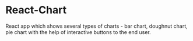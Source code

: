 # React-Chart

React app which shows several types of charts - bar chart, doughnut chart, pie chart with the help of interactive buttons to the end user.
